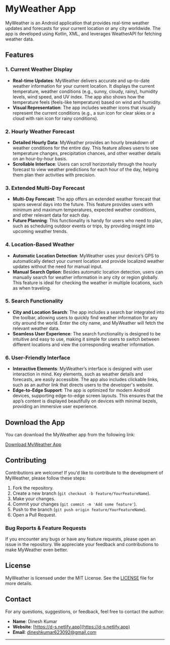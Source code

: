 # MyWeather App

MyWeather is an Android application that provides real-time weather updates and forecasts for your current location or any city worldwide. The app is developed using Kotlin, XML, and leverages WeatherAPI for fetching weather data.

## Features

### 1. Current Weather Display
- **Real-time Updates**: MyWeather delivers accurate and up-to-date weather information for your current location. It displays the current temperature, weather conditions (e.g., sunny, cloudy, rainy), humidity levels, wind speed, and UV index. The app also shows how the temperature feels (feels-like temperature) based on wind and humidity.
- **Visual Representation**: The app includes weather icons that visually represent the current conditions (e.g., a sun icon for clear skies or a cloud with rain icon for rainy conditions).

### 2. Hourly Weather Forecast
- **Detailed Hourly Data**: MyWeather provides an hourly breakdown of weather conditions for the entire day. This feature allows users to see temperature changes, precipitation chances, and other weather details on an hour-by-hour basis.
- **Scrollable Interface**: Users can scroll horizontally through the hourly forecast to view weather predictions for each hour of the day, helping them plan their activities with precision.

### 3. Extended Multi-Day Forecast
- **Multi-Day Forecast**: The app offers an extended weather forecast that spans several days into the future. This feature provides users with minimum and maximum temperatures, expected weather conditions, and other relevant data for each day.
- **Future Planning**: This functionality is handy for users who need to plan, such as scheduling outdoor events or trips, by providing insight into upcoming weather trends.

### 4. Location-Based Weather
- **Automatic Location Detection**: MyWeather uses your device’s GPS to automatically detect your current location and provide localized weather updates without the need for manual input.
- **Manual Search Option**: Besides automatic location detection, users can manually search for weather information in any city or region globally. This feature is ideal for checking the weather in multiple locations, such as when traveling.

### 5. Search Functionality
- **City and Location Search**: The app includes a search bar integrated into the toolbar, allowing users to quickly find weather information for any city around the world. Enter the city name, and MyWeather will fetch the relevant weather data.
- **Seamless User Experience**: The search functionality is designed to be intuitive and easy to use, making it simple for users to switch between different locations and view the corresponding weather information.

### 6. User-Friendly Interface
- **Interactive Elements**: MyWeather’s interface is designed with user interaction in mind. Key elements, such as weather details and forecasts, are easily accessible. The app also includes clickable links, such as an author link that directs users to the developer's website.
- **Edge-to-Edge Support**: The app is optimized for modern Android devices, supporting edge-to-edge screen layouts. This ensures that the app’s content is displayed beautifully on devices with minimal bezels, providing an immersive user experience.


## Download the App

You can download the MyWeather app from the following link:

[Download MyWeather App](https://github.com/Dinesh-singh-saini/MyWeather/blob/master/MyWeather.apk)

## Contributing

Contributions are welcome! If you'd like to contribute to the development of MyWeather, please follow these steps:

1. Fork the repository.
2. Create a new branch (`git checkout -b feature/YourFeatureName`).
3. Make your changes.
4. Commit your changes (`git commit -m 'Add some feature'`).
5. Push to the branch (`git push origin feature/YourFeatureName`).
6. Open a Pull Request.

### Bug Reports & Feature Requests

If you encounter any bugs or have any feature requests, please open an issue in the repository. We appreciate your feedback and contributions to make MyWeather even better.

## License

MyWeather is licensed under the MIT License. See the [LICENSE](LICENSE) file for more details.

## Contact

For any questions, suggestions, or feedback, feel free to contact the author:

- **Name**: Dinesh Kumar
- **Website**: [https://d-s.netlify.app](https://d-s.netlify.app)
- **Email**: dineshkumar623092@gmail.com

---
